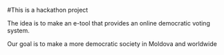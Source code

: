 #This is a hackathon project

The idea is to make an e-tool that provides an online democratic voting system.

Our goal is to make a more democratic society in Moldova and worldwide